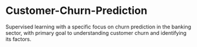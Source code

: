 # Customer-Churn-Prediction
Supervised learning with a specific focus on churn prediction in the banking sector, with primary goal to understanding customer churn and identifying its factors.

